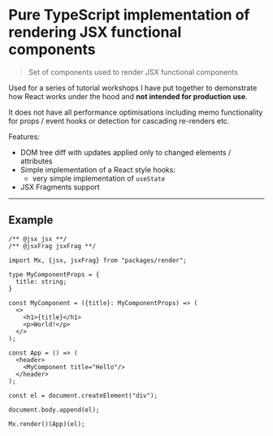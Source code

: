 # Pure TypeScript implementation of rendering JSX functional components

> Set of components used to render JSX functional components

Used for a series of tutorial workshops I have put together to demonstrate how React works under
the hood and **not intended for production use**.

It does not have all performance optimisations including memo functionality for props / event
hooks or detection for cascading re-renders etc.

Features:

- DOM tree diff with updates applied only to changed elements / attributes
- Simple implementation of a React style hooks:
    - very simple implementation of ```useState```
- JSX Fragments support

---

## Example

```tsx
/** @jsx jsx **/
/** @jsxFrag jsxFrag **/

import Mx, {jsx, jsxFrag} from "packages/render";

type MyComponentProps = {
  title: string;
}

const MyComponent = ({title}: MyComponentProps) => (
  <>
    <h1>{title}</h1>
    <p>World!</p>
  </>
);

const App = () => (
  <header>
    <MyComponent title="Hello"/>
  </header>
);

const el = document.createElement("div");

document.body.append(el);

Mx.render()(App)(el);
```
